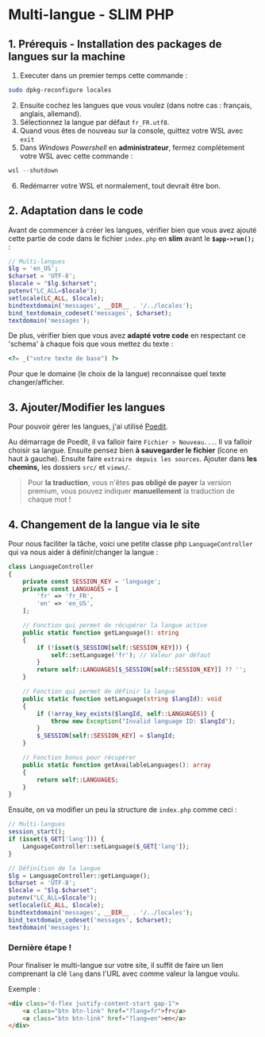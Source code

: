 # Multi-langue - SLIM PHP
## 1. Prérequis - Installation des packages de langues sur la machine
1. Executer dans un premier temps cette commande :
```bash
sudo dpkg-reconfigure locales
```
2. Ensuite cochez les langues que vous voulez (dans notre cas : français, anglais, allemand).
3. Sélectionnez la langue par défaut `fr_FR.utf8`.
4. Quand vous êtes de nouveau sur la console, quittez votre WSL avec `exit`
5. Dans *Windows Powershell* en **administrateur**, fermez complétement votre WSL avec cette commande :
```powershell
wsl --shutdown
``` 
6. Redémarrer votre WSL et normalement, tout devrait être bon.

## 2. Adaptation dans le code
Avant de commencer à créer les langues, vérifier bien que vous avez ajouté cette partie de code dans le fichier `index.php` en **slim** avant le **`$app->run();`** :
```php
// Multi-langues
$lg = 'en_US';
$charset = 'UTF-8';
$locale = "$lg.$charset";
putenv("LC_ALL=$locale");
setlocale(LC_ALL, $locale);
bindtextdomain('messages', __DIR__ . '/../locales');
bind_textdomain_codeset('messages', $charset);
textdomain('messages');
```

De plus, vérifier bien que vous avez **adapté votre code** en respectant ce 'schema' à chaque fois que vous mettez du texte :
```php
<?= _("votre texte de base") ?>
```
Pour que le domaine (le choix de la langue) reconnaisse quel texte changer/afficher.

## 3. Ajouter/Modifier les langues
Pour pouvoir gérer les langues, j'ai utilisé [Poedit](https://poedit.net/).

Au démarrage de Poedit, il va falloir faire `Fichier > Nouveau...`. Il va falloir choisir sa langue. Ensuite pensez bien **à sauvegarder le fichier** (îcone en haut à gauche). Ensuite faire `extraire depuis les sources`. Ajouter dans **les chemins,** les dossiers `src/` et `views/`.

> Pour **la traduction**, vous n'êtes **pas obligé de payer** la version premium, vous pouvez indiquer **manuellement** la traduction de chaque mot !


## 4. Changement de la langue via le site
Pour nous faciliter la tâche, voici une petite classe php `LanguageController` qui va nous aider à définir/changer la langue :
```php
class LanguageController
{
    private const SESSION_KEY = 'language';
    private const LANGUAGES = [
        'fr' => 'fr_FR',
        'en' => 'en_US',
    ];

    // Fonction qui permet de récupérer la langue active
    public static function getLanguage(): string
    {
        if (!isset($_SESSION[self::SESSION_KEY])) {
            self::setLanguage('fr'); // Valeur par défaut
        }
        return self::LANGUAGES[$_SESSION[self::SESSION_KEY]] ?? '';
    }

    // Fonction qui permet de définir la langue
    public static function setLanguage(string $langId): void
    {
        if (!array_key_exists($langId, self::LANGUAGES)) {
            throw new Exception("Invalid language ID: $langId");
        }
        $_SESSION[self::SESSION_KEY] = $langId;
    }

    // Fonction bonus pour récupérer 
    public static function getAvailableLanguages(): array
    {
        return self::LANGUAGES;
    }
}
```
Ensuite, on va modifier un peu la structure de `index.php` comme ceci :
```php
// Multi-langues
session_start();
if (isset($_GET['lang'])) {
    LanguageController::setLanguage($_GET['lang']);
}

// Définition de la langue
$lg = LanguageController::getLanguage();
$charset = 'UTF-8';
$locale = "$lg.$charset";
putenv("LC_ALL=$locale");
setlocale(LC_ALL, $locale);
bindtextdomain('messages', __DIR__ . '/../locales');
bind_textdomain_codeset('messages', $charset);
textdomain('messages');
```

### Dernière étape !
Pour finaliser le multi-langue sur votre site, il suffit de faire un lien comprenant la clé `lang` dans l'URL avec comme valeur la langue voulu.

Exemple :
```html
<div class="d-flex justify-content-start gap-1">
    <a class="btn btn-link" href="?lang=fr">fr</a>
    <a class="btn btn-link" href="?lang=en">en</a>
</div>
```
